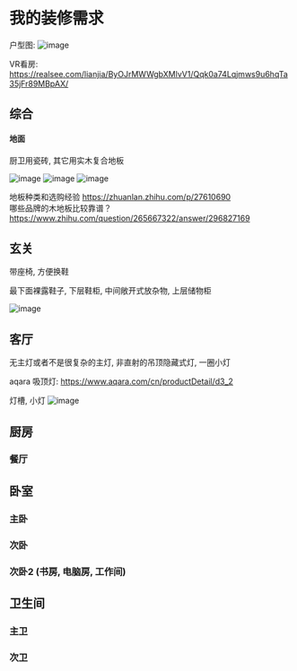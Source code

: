# 我的装修需求

户型图:
![image](https://user-images.githubusercontent.com/6939365/115243923-02226500-a156-11eb-9a5d-47b833b888d4.png)

VR看房: <https://realsee.com/lianjia/ByOJrMWWgbXMlvV1/Qqk0a74Lqjmws9u6hqTa35jFr89MBpAX/>   

## 综合

#### 地面
厨卫用瓷砖, 其它用实木复合地板

![image](https://user-images.githubusercontent.com/6939365/115242999-0437f400-a155-11eb-8bb0-c869c84fadfc.png)
![image](https://user-images.githubusercontent.com/6939365/115243174-377a8300-a155-11eb-80c5-38b56ec2a4bb.png)
![image](https://user-images.githubusercontent.com/6939365/115243350-6abd1200-a155-11eb-9efa-d32b1ad1aa71.png)

地板种类和选购经验 <https://zhuanlan.zhihu.com/p/27610690>   
哪些品牌的木地板比较靠谱？ <https://www.zhihu.com/question/265667322/answer/296827169>

## 玄关
带座椅, 方便换鞋

最下面裸露鞋子, 下层鞋柜, 中间敞开式放杂物, 上层储物柜

![image](https://user-images.githubusercontent.com/6939365/115244557-9e4c6c00-a156-11eb-88de-1ede43c2fd93.png)

## 客厅

无主灯或者不是很复杂的主灯, 非直射的吊顶隐藏式灯, 一圈小灯

aqara 吸顶灯: <https://www.aqara.com/cn/productDetail/d3_2>   

灯槽, 小灯
![image](https://user-images.githubusercontent.com/6939365/115245345-698ce480-a157-11eb-847d-f5522f882fa2.png)


## 厨房

### 餐厅

## 卧室

### 主卧

### 次卧

### 次卧2 (书房, 电脑房, 工作间)

## 卫生间

### 主卫

### 次卫
